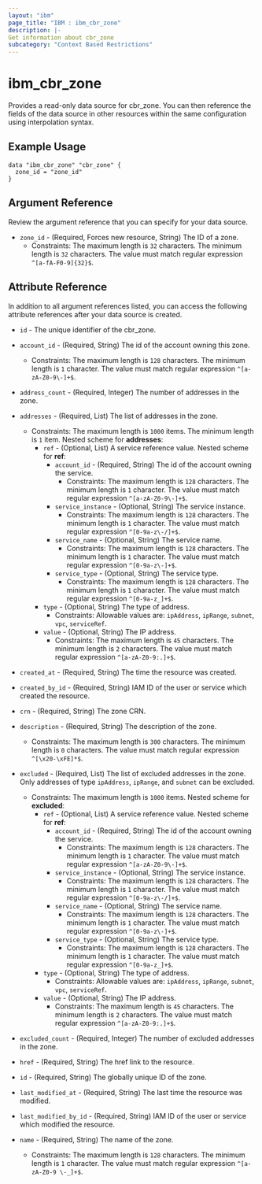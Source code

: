 ```yaml
---
layout: "ibm"
page_title: "IBM : ibm_cbr_zone"
description: |-
Get information about cbr_zone
subcategory: "Context Based Restrictions"
---
```


# ibm_cbr_zone

Provides a read-only data source for cbr_zone. You can then reference the fields of the data source in other resources within the same configuration using interpolation syntax.

## Example Usage

```hcl
data "ibm_cbr_zone" "cbr_zone" {
  zone_id = "zone_id"
}
```

## Argument Reference

Review the argument reference that you can specify for your data source.

* `zone_id` - (Required, Forces new resource, String) The ID of a zone.
    * Constraints: The maximum length is `32` characters. The minimum length is `32` characters. The value must match regular expression `^[a-fA-F0-9]{32}$`.

## Attribute Reference

In addition to all argument references listed, you can access the following attribute references after your data source is created.

* `id` - The unique identifier of the cbr_zone.
* `account_id` - (Required, String) The id of the account owning this zone.
    * Constraints: The maximum length is `128` characters. The minimum length is `1` character. The value must match regular expression `^[a-zA-Z0-9\-]+$`.

* `address_count` - (Required, Integer) The number of addresses in the zone.

* `addresses` - (Required, List) The list of addresses in the zone.
    * Constraints: The maximum length is `1000` items. The minimum length is `1` item.
      Nested scheme for **addresses**:
        * `ref` - (Optional, List) A service reference value.
          Nested scheme for **ref**:
            * `account_id` - (Required, String) The id of the account owning the service.
                * Constraints: The maximum length is `128` characters. The minimum length is `1` character. The value must match regular expression `^[a-zA-Z0-9\-]+$`.
            * `service_instance` - (Optional, String) The service instance.
                * Constraints: The maximum length is `128` characters. The minimum length is `1` character. The value must match regular expression `^[0-9a-z\-/]+$`.
            * `service_name` - (Optional, String) The service name.
                * Constraints: The maximum length is `128` characters. The minimum length is `1` character. The value must match regular expression `^[0-9a-z\-]+$`.
            * `service_type` - (Optional, String) The service type.
                * Constraints: The maximum length is `128` characters. The minimum length is `1` character. The value must match regular expression `^[0-9a-z_]+$`.
        * `type` - (Optional, String) The type of address.
            * Constraints: Allowable values are: `ipAddress`, `ipRange`, `subnet`, `vpc`, `serviceRef`.
        * `value` - (Optional, String) The IP address.
            * Constraints: The maximum length is `45` characters. The minimum length is `2` characters. The value must match regular expression `^[a-zA-Z0-9:.]+$`.

* `created_at` - (Required, String) The time the resource was created.

* `created_by_id` - (Required, String) IAM ID of the user or service which created the resource.

* `crn` - (Required, String) The zone CRN.

* `description` - (Required, String) The description of the zone.
    * Constraints: The maximum length is `300` characters. The minimum length is `0` characters. The value must match regular expression `^[\x20-\xFE]*$`.

* `excluded` - (Required, List) The list of excluded addresses in the zone. Only addresses of type `ipAddress`, `ipRange`, and `subnet` can be excluded.
    * Constraints: The maximum length is `1000` items.
      Nested scheme for **excluded**:
        * `ref` - (Optional, List) A service reference value.
          Nested scheme for **ref**:
            * `account_id` - (Required, String) The id of the account owning the service.
                * Constraints: The maximum length is `128` characters. The minimum length is `1` character. The value must match regular expression `^[a-zA-Z0-9\-]+$`.
            * `service_instance` - (Optional, String) The service instance.
                * Constraints: The maximum length is `128` characters. The minimum length is `1` character. The value must match regular expression `^[0-9a-z\-/]+$`.
            * `service_name` - (Optional, String) The service name.
                * Constraints: The maximum length is `128` characters. The minimum length is `1` character. The value must match regular expression `^[0-9a-z\-]+$`.
            * `service_type` - (Optional, String) The service type.
                * Constraints: The maximum length is `128` characters. The minimum length is `1` character. The value must match regular expression `^[0-9a-z_]+$`.
        * `type` - (Optional, String) The type of address.
            * Constraints: Allowable values are: `ipAddress`, `ipRange`, `subnet`, `vpc`, `serviceRef`.
        * `value` - (Optional, String) The IP address.
            * Constraints: The maximum length is `45` characters. The minimum length is `2` characters. The value must match regular expression `^[a-zA-Z0-9:.]+$`.

* `excluded_count` - (Required, Integer) The number of excluded addresses in the zone.

* `href` - (Required, String) The href link to the resource.

* `id` - (Required, String) The globally unique ID of the zone.

* `last_modified_at` - (Required, String) The last time the resource was modified.

* `last_modified_by_id` - (Required, String) IAM ID of the user or service which modified the resource.

* `name` - (Required, String) The name of the zone.
    * Constraints: The maximum length is `128` characters. The minimum length is `1` character. The value must match regular expression `^[a-zA-Z0-9 \-_]+$`.

